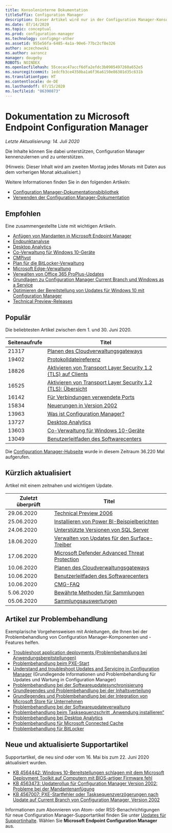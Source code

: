 ```yaml
---
title: Konsoleninterne Dokumentation
titleSuffix: Configuration Manager
description: Dieser Artikel wird nur in der Configuration Manager-Konsole angezeigt.
ms.date: 07/14/2020
ms.topic: conceptual
ms.prod: configuration-manager
ms.technology: configmgr-other
ms.assetid: 955e56fa-6485-4a1a-90e6-77bc2cf8e326
author: aczechowski
ms.author: aaroncz
manager: dougeby
ROBOTS: NOINDEX
ms.openlocfilehash: 55cecac47accf6dfa2efdc3b0905497260a652e5
ms.sourcegitcommit: 1edcfb3ce4350ba1a6f36a6150e86301d35c631b
ms.translationtype: HT
ms.contentlocale: de-DE
ms.lasthandoff: 07/15/2020
ms.locfileid: "86390873"
---
```

<!-- 
- Feature 1357546
- This page displays in-console, under the Community workspace, Documentation node. 
- Don't use any relative links; must be full https://docs.microsoft.com and language neutral
- Process: https://microsoft.sharepoint.com/teams/ConfigMgr/Documents/ContentPub/Data%20collection%20process%20for%20Feature%201357546%20In-console%20documentation.docx?web=1
-->

# <a name="microsoft-endpoint-configuration-manager-documentation"></a>Dokumentation zu Microsoft Endpoint Configuration Manager

*Letzte Aktualisierung: 14. Juli 2020*

Die Inhalte können Sie dabei unterstützen, Configuration Manager kennenzulernen und zu unterstützen.

(Hinweis: Dieser Inhalt wird am zweiten Montag jedes Monats mit Daten aus dem vorherigen Monat aktualisiert.)

Weitere Informationen finden Sie in den folgenden Artikeln:

- [Configuration Manager-Dokumentationsbibliothek](https://docs.microsoft.com/mem/configmgr)  
- [Verwenden der Configuration Manager-Dokumentation](https://docs.microsoft.com/mem/configmgr/core/understand/use-docs)

## <a name="recommended"></a>Empfohlen

Eine zusammengestellte Liste mit wichtigen Artikeln.

- [Anfügen von Mandanten in Microsoft Endpoint Manager](https://docs.microsoft.com/mem/configmgr/tenant-attach/)
- [Endpunktanalyse](https://docs.microsoft.com/mem/analytics/)
- [Desktop Analytics](https://docs.microsoft.com/mem/configmgr/desktop-analytics/)
- [Co-Verwaltung für Windows 10-Geräte](https://docs.microsoft.com/mem/configmgr/comanage/)  
- [CMPivot](https://docs.microsoft.com/mem/configmgr/core/servers/manage/cmpivot)  
- [Plan für die BitLocker-Verwaltung](https://docs.microsoft.com/mem/configmgr/protect/plan-design/bitlocker-management)  
- [Microsoft Edge-Verwaltung](https://docs.microsoft.com/mem/configmgr/apps/deploy-use/deploy-edge)  
- [Verwalten von Office 365 ProPlus-Updates](https://docs.microsoft.com/mem/configmgr/sum/deploy-use/manage-office-365-proplus-updates)  
- [Grundlagen zu Configuration Manager Current Branch und Windows as a Service](https://docs.microsoft.com/mem/configmgr/core/understand/configuration-manager-and-windows-as-service)
- [Optimieren der Bereitstellung von Updates für Windows 10 mit Configuration Manager](https://docs.microsoft.com/mem/configmgr/sum/deploy-use/optimize-windows-10-update-delivery)
- [Technical Preview-Releases](https://docs.microsoft.com/mem/configmgr/core/get-started/technical-preview)

## <a name="trending"></a>Populär

Die beliebtesten Artikel zwischen dem 1. und 30. Juni 2020.

| Seitenaufrufe | Titel |
|------------|-------|
| 21317 | [Planen des Cloudverwaltungsgateways](https://docs.microsoft.com/mem/configmgr/core/clients/manage/cmg/plan-cloud-management-gateway) |
| 19402 | [Protokolldateireferenz](https://docs.microsoft.com/mem/configmgr/core/plan-design/hierarchy/log-files) |
| 18826 | [Aktivieren von Transport Layer Security 1.2 (TLS) auf Clients](https://docs.microsoft.com/mem/configmgr/core/plan-design/security/enable-tls-1-2-client) |
| 16525 | [Aktivieren von Transport Layer Security 1.2 (TLS): Übersicht](https://docs.microsoft.com/mem/configmgr/core/plan-design/security/enable-tls-1-2) |
| 16142 | [Für Verbindungen verwendete Ports](https://docs.microsoft.com/mem/configmgr/core/plan-design/hierarchy/ports) |
| 15834 | [Neuerungen in Version 2002](https://docs.microsoft.com/mem/configmgr/core/plan-design/changes/whats-new-in-version-2002) |
| 13963 | [Was ist Configuration Manager?](https://docs.microsoft.com/mem/configmgr/core/understand/introduction) |
| 13727 | [Desktop Analytics](https://docs.microsoft.com/mem/configmgr/desktop-analytics/overview) |
| 13603 | [Co-Verwaltung für Windows 10-Geräte](https://docs.microsoft.com/mem/configmgr/comanage/overview) |
| 13049 | [Benutzerleitfaden des Softwarecenters](https://docs.microsoft.com/mem/configmgr/core/understand/software-center) |

Die [Configuration Manager-Hubseite](https://docs.microsoft.com/mem/configmgr/) wurde in diesem Zeitraum 36.220 Mal aufgerufen.

## <a name="recently-updated"></a>Kürzlich aktualisiert

Artikel mit einem zeitnahen und wichtigem Update.

| Zuletzt überprüft | Titel |
|---------------|-------|
| 29.06.2020 | [Technical Preview 2006](https://docs.microsoft.com/mem/configmgr/core/get-started/2020/technical-preview-2006) |
| 25.06.2020 | [Installieren von Power BI-Beispielberichten](https://docs.microsoft.com/mem/configmgr/core/servers/manage/powerbi-sample-reports) |
| 24.06.2020 | [Unterstützte Versionen von SQL Server](https://docs.microsoft.com/mem/configmgr/core/plan-design/configs/support-for-sql-server-versions) |
| 18.06.2020 | [Verwalten von Updates für den Surface-Treiber](https://docs.microsoft.com/mem/configmgr/sum/deploy-use/surface-drivers) |
| 17.06.2020 | [Microsoft Defender Advanced Threat Protection](https://docs.microsoft.com/mem/configmgr/protect/deploy-use/defender-advanced-threat-protection) |
| 10.06.2020 | [Planen des Cloudverwaltungsgateways](https://docs.microsoft.com/mem/configmgr/core/clients/manage/cmg/plan-cloud-management-gateway) |
| 10.06.2020 | [Benutzerleitfaden des Softwarecenters](https://docs.microsoft.com/mem/configmgr/core/understand/software-center) |
| 10.06.2020 | [CMG-FAQ](https://docs.microsoft.com/mem/configmgr/core/clients/manage/cmg/cloud-management-gateway-faq) |
| 5\.06.2020 | [Bewährte Methoden für Sammlungen](https://docs.microsoft.com/mem/configmgr/core/clients/manage/collections/best-practices-for-collections) |
| 05.06.2020 | [Sammlungsauswertungen](https://docs.microsoft.com/mem/configmgr/core/clients/manage/collections/collection-evaluation) |

## <a name="troubleshooting-articles"></a>Artikel zur Problembehandlung

Exemplarische Vorgehensweisen mit Anleitungen, die Ihnen bei der Problembehandlung von Configuration Manager-Komponenten und -Features helfen.

- [Troubleshoot application deployments (Problembehandlung bei Anwendungsbereitstellungen)](https://docs.microsoft.com/mem/configmgr/apps/understand/app-deployment-technical-reference)
- [Problembehandlung beim PXE-Start](https://support.microsoft.com/help/4468612)
- [Understand and troubleshoot Updates and Servicing in Configuration Manager](https://support.microsoft.com/help/4490424) (Grundlegende Informationen und Problembehandlung für Updates und Wartung in Configuration Manager)
- [Problembehandlung bei der Softwareupdatesynchronisierung](https://support.microsoft.com/help/10059)
- [Grundlegendes und Problembehandlung bei der Inhaltsverteilung](https://support.microsoft.com/help/4482728)
- [Grundlegendes und Problembehandlung bei der Integration von Microsoft Store für Unternehmen](https://docs.microsoft.com/mem/configmgr/apps/deploy-use/troubleshoot-microsoft-store-for-business-integration)
- [Problembehandlung bei der Softwareupdateverwaltung](https://support.microsoft.com/help/10680)
- [Problembehandlung beim Tasksequenzschritt „Anwendung installieren“](https://support.microsoft.com/help/18408/)
- [Problembehandlung bei Desktop Analytics](https://docs.microsoft.com/mem/configmgr/desktop-analytics/troubleshooting)
- [Problembehandlung für Microsoft Connected Cache](https://docs.microsoft.com/mem/configmgr/core/servers/deploy/configure/troubleshoot-microsoft-connected-cache)
- [Problembehandlung für BitLocker](https://docs.microsoft.com/mem/configmgr/protect/tech-ref/bitlocker/troubleshoot)

## <a name="new-and-updated-support-articles"></a>Neue und aktualisierte Supportartikel

Supportartikel, die neu sind oder vom 16. Mai bis zum 22. Juni 2020 aktualisiert wurden.

- [KB 4564442: Windows 10-Bereitstellungen schlagen mit dem Microsoft Deployment Toolkit auf Computern mit BIOS-artiger Firmware fehl](https://support.microsoft.com/help/4564442)
- [KB 4563473: Updaterollup für Configuration Manager Version 2002: Probleme bei der Mandantenanfügung](https://support.microsoft.com/help/4563473)
- [KB 4567007: PXE-Startfehler oder Tasksequenzverzögerungen nach Update auf Current Branch von Configuration Manager, Version 2002](https://support.microsoft.com/help/4567007)

Informationen zum Abonnieren von Atom- oder RSS-Benachrichtigungen für neue Configuration Manager-Supportartikel finden Sie unter [Updates für Supportinhalte](https://support.microsoft.com/help/4089498/). Wählen Sie **Microsoft Endpoint Configuration Manager** aus.  
